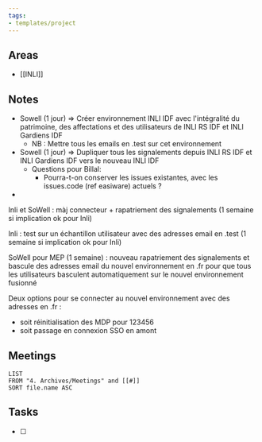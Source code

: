 ```yaml
---
tags:
- templates/project
---
```

## Areas
- [[INLI]]

## Notes
- Sowell (1 jour) => Créer environnement INLI IDF avec l'intégralité du patrimoine,  des affectations et des utilisateurs de INLI RS IDF et INLI Gardiens IDF 
	- NB : Mettre tous les emails en .test sur cet environnement
- Sowell (1 jour) => Dupliquer tous les signalements depuis INLI RS IDF et INLI Gardiens IDF vers le nouveau INLI IDF
	- Questions pour Billal:
		- Pourra-t-on conserver les issues existantes, avec les issues.code (ref easiware) actuels ? 
- 
Inli et SoWell : màj connecteur + rapatriement des signalements (1 semaine si implication ok pour Inli)  
  
Inli : test sur un échantillon utilisateur avec des adresses email en .test (1 semaine si implication ok pour Inli)  
  
SoWell pour MEP (1 semaine) : nouveau rapatriement des signalements et bascule des adresses email du nouvel environnement en .fr pour que tous les utilisateurs basculent automatiquement sur le nouvel environnement fusionné   
  
Deux options pour se connecter au nouvel environnement avec des adresses en .fr :   
- soit réinitialisation des MDP pour 123456  
- soit passage en connexion SSO en amont
## Meetings
```dataview
LIST
FROM "4. Archives/Meetings" and [[#]]
SORT file.name ASC
```
## Tasks 
- [ ]
